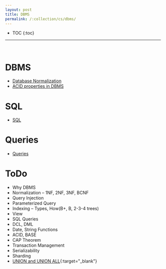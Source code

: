 ```yaml
---
layout: post
title: DBMS
permalink: /:collection/cs/dbms/
---
```


- TOC
{:toc}

<hr><br>

# DBMS
- [Database Normalization](database-normalization)
- [ACID properties in DBMS](acid-properties)

# SQL
- [SQL](sql)

# Queries
- [Queries](queries)

# ToDo
- Why DBMS
- Normalization – 1NF, 2NF, 3NF, BCNF
- Query Injection
- Parameterized Query
- Indexing – Types, How(B+, B, 2-3-4 trees)
- View
- SQL Queries
- DCL, DML
- Date, String Functions
- ACID, BASE
- CAP Theorem
- Transaction Management
- Serializability
- Sharding
- [UNION and UNION ALL](https://www.java67.com/2014/09/difference-between-union-vs-union-all-in-SQL.html?m=1){:target="_blank"}

